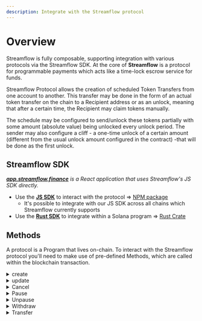 ```yaml
---
description: Integrate with the Streamflow protocol
---
```


# Overview

Streamflow is fully composable, supporting integration with various protocols via the Streamflow SDK. At the core of **Streamflow** is a protocol for programmable payments which acts like a time-lock escrow service for funds.&#x20;

Streamflow Protocol allows the creation of scheduled Token Transfers from one account to another. This transfer may be done in the form of an actual token transfer on the chain to a Recipient address or as an unlock, meaning that after a certain time, the Recipient may claim tokens manually.&#x20;

The schedule may be configured to send/unlock these tokens partially with some amount (absolute value) being unlocked every unlock period. The sender may also configure a cliff - a one-time unlock of a certain amount (different from the usual unlock amount configured in the contract) -that will be done as the first unlock.

## Streamflow SDK

&#x20;[_**app.streamflow.finance**_](https://app.streamflow.finance/?utm\_medium=github.com\&utm\_source=referral\&utm\_campaign=js-sdk-repo) _is a React application that uses Streamflow's JS SDK directly._

* Use the [**JS SDK**](https://github.com/streamflow-finance/js-sdk) to interact with the protocol => [NPM package](https://www.npmjs.com/package/@streamflow/stream)
  * It's possible to integrate with our JS SDK across all chains which Streamflow currently supports
* Use the [**Rust SDK**](https://github.com/streamflow-finance/rust-sdk) to integrate within a Solana program => [Rust Crate](https://docs.rs/streamflow-sdk/)

## Methods

A protocol is a Program that lives on-chain. To interact with the Streamflow protocol you'll need to make use of pre-defined Methods, which are called within the blockchain transaction.

<details>

<summary>create</summary>

**Authority:** Anyone

Creates a Contract, usually accepts these parameters

```rust
	amount: u64,
        period: u64,
        amount_per_period: u64,
        start: u64,
        cliff_amount: u64,
        cancelable_by_sender: bool,
        cancelable_by_recipient: bool,
        transferable_by_sender: bool,
        transferable_by_recipient: bool,
        can_topup: bool,
        pausable: bool,
        can_update_rate: bool,
        automatic_withdrawal: bool,
        withdrawal_frequency: u64,
        contract_name: vector<u8>,
        recipient: address,
        partner: address,
```

All other parameters that are part of stream structure are calculated.



Validations:

```rust
assert!(amount_per_period <= amount, EBAD_INPUT_AMOUNT_PER_PERIOD);
assert!(amount_per_period > 0, EBAD_INPUT_AMOUNT_PER_PERIOD);

if (cliff_amount > 0) {
    assert!(cliff_amount <= amount, EBAD_INPUT_CLIFF_AMOUNT);
};
assert!(period > 0, EBAD_INPUT_PERIOD);
assert!(withdrawal_frequency == 0 || withdrawal_frequency >= period, EBADINPUT);

assert!(now <= start, EBAD_INPUT_START);
assert!(start < now + SEVENTY_YEARS_IN_SECS, EBAD_INPUT_START);
```

</details>

<details>

<summary>update</summary>

**Authority:** Sender

Updates a Contract, usually accepts these parameters

```rust
				automatic_withdrawal: Option<bool>,
        withdrawal_frequency: Option<u64>,
        amount_per_period: Option<u64>,
```

All parameters are optional.

* `withdrawal_frequency` is used only if `automatic_withdrawal` parameter is set to `true`
* `update` allows only to **enable** `automatic_withdrawal` (disabling may be tricky because we also need to notify Worker for that, **but in theory we can allow disabling AW**)
* `amount_per_period` is accepted only if `can_update_rate` is enabled



</details>

<details>

<summary>Cancel</summary>

**Authority:** configured by `cancelable_by_sender` and `cancelable_by_recipient` flags

Cancel a Contract.

* all unlocked funds by the time of cancellation are withdrawn (including fees)
* all leftover funds are returned to the Sender (including fees)

</details>

<details>

<summary>Pause</summary>

**Authority:** Sender if `pausable` is enabled

Pause a Contract

* when contract is paused, unlock calculation is halted
* all already unlocked funds may be withdrawn

</details>

<details>

<summary>Unpause</summary>

**Authority:** Sender if `pausable` is enabled and contract is in `pause` state

Unpauses a Contract

* continue unlock calculation

</details>

<details>

<summary>Withdraw</summary>

**Authority:** Recipient or Withdrawor if `automatic_withdrawal` is enabled

Withdraw some amount to Recipient address, usually accepts these parameters

```rust
amount: u64
```

* accepts `18446744073709551615` as magical number to withdraw **all unlocked funds**
* can’t withdraw more than unlocked
* fees are transferred according to withdrawn amount

</details>

<details>

<summary>Transfer</summary>

**Authority:** configured by `transferable_by_sender` and `transferable_by_recipient` flags

Change Recipient address, usually accepts these parameters

```rust
				new_recipient: address
```

* on transfer unlocked funds **remain in a contract** (so new recipient can withdraw them)

</details>
